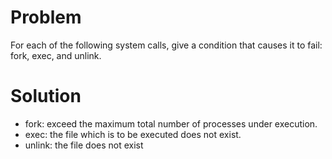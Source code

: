 # Problem
For each of the following system calls, give a condition that causes it to fail: fork, exec, and unlink.
# Solution
- fork: exceed the maximum total number of processes under execution.
- exec: the file which is to be executed does not exist.
- unlink: the file does not exist

